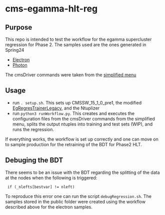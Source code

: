 # cms-egamma-hlt-reg

## Purpose 
This repo is intended to test the workflow for the egamma supercluster regression for Phase 2. 
The samples used are the ones generated in Spring24
- [Electron](https://cmsweb.cern.ch/das/request?input=dataset%3D%2FDoubleElectron_FlatPt-1To100-gun%2FPhase2Spring24DIGIRECOMiniAOD-PU200_Trk1GeV_140X_mcRun4_realistic_v4-v2%2FGEN-SIM-DIGI-RAW-MINIAOD&instance=prod/global)
- [Photon](https://cmsweb.cern.ch/das/request?input=dataset%3D%2FDoublePhoton_FlatPt-1To100-gun%2FPhase2Spring24DIGIRECOMiniAOD-PU200_Trk1GeV_140X_mcRun4_realistic_v4-v2%2FGEN-SIM-DIGI-RAW-MINIAOD&instance=prod/global)

The cmsDriver commands were taken from the [simplified menu](https://cmshltupgrade.docs.cern.ch/RunningInstructions/)

## Usage

- run `. setup.sh`. This sets up CMSSW\_15\_1\_0\_pre1, the modified [EgRegresTrainerLegacy](https://github.com/mnmat/EgRegresTrainerLegacy), and the Ntuplizer
- run `python3 runWorkflow.py`. This creates and executes the configuration files from the cmsDriver commands from the simplified menu, splits the output ntuples into training and test sets (WIP), and runs the regression.

If everything works, the workflow is set up correctly and one can move on to sample production for the retraining of the BDT for Phase2 HLT.

## Debuging the BDT

There seems to be an issue with the BDT regarding the splitting of the data at the nodes when the following is triggered:

```
 if (_nlefts[bestvar] != nleft)
```

To reproduce this error one can run the script `debugRegression.sh`. The samples stored in the public folder were created using the workflow described above for the electron samples.


